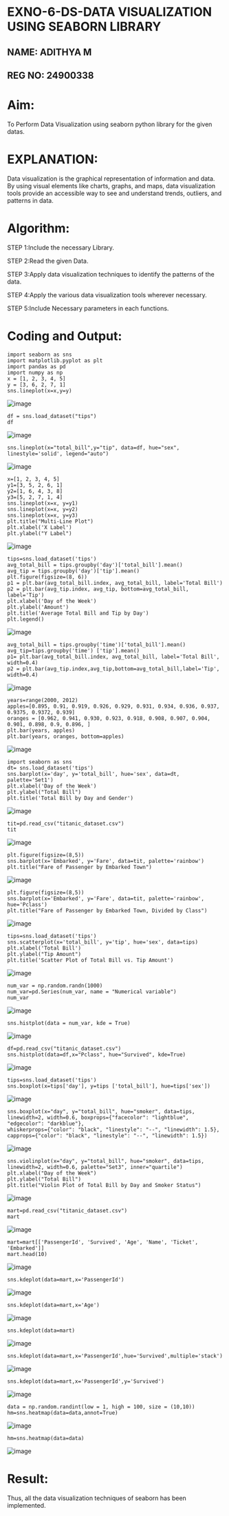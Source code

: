 # EXNO-6-DS-DATA VISUALIZATION USING SEABORN LIBRARY

## NAME: ADITHYA M
## REG NO: 24900338

# Aim:
  To Perform Data Visualization using seaborn python library for the given datas.

# EXPLANATION:
Data visualization is the graphical representation of information and data. By using visual elements like charts, graphs, and maps, data visualization tools provide an accessible way to see and understand trends, outliers, and patterns in data.

# Algorithm:
STEP 1:Include the necessary Library.

STEP 2:Read the given Data.

STEP 3:Apply data visualization techniques to identify the patterns of the data.

STEP 4:Apply the various data visualization tools wherever necessary.

STEP 5:Include Necessary parameters in each functions.

# Coding and Output:
 ~~~
import seaborn as sns
import matplotlib.pyplot as plt
import pandas as pd
import numpy as np
x = [1, 2, 3, 4, 5]
y = [3, 6, 2, 7, 1]
sns.lineplot(x=x,y=y)
~~~
![image](https://github.com/user-attachments/assets/aaf30255-9261-4172-9a84-d1b40476bd8e)

~~~
df = sns.load_dataset("tips")
df
~~~
![image](https://github.com/user-attachments/assets/d17c16ac-b674-484c-b879-6468f4e39efe)

~~~
sns.lineplot(x="total_bill",y="tip", data=df, hue="sex", linestyle='solid', legend="auto")
~~~

![image](https://github.com/user-attachments/assets/f6230965-c9e9-441f-a9c4-276d5ecc75b8)

~~~
x=[1, 2, 3, 4, 5]
y1=[3, 5, 2, 6, 1]
y2=[1, 6, 4, 3, 8]
y3=[5, 2, 7, 1, 4]
sns.lineplot(x=x, y=y1)
sns.lineplot(x=x, y=y2)
sns.lineplot(x=x, y=y3)
plt.title("Multi-Line Plot")
plt.xlabel('X Label')
plt.ylabel("Y Label")
~~~

![image](https://github.com/user-attachments/assets/519362d1-50e3-4fd1-ab2e-1489e7ac2a71)

~~~
tips=sns.load_dataset('tips')
avg_total_bill = tips.groupby('day')['total_bill'].mean()
avg_tip = tips.groupby('day')['tip'].mean()
plt.figure(figsize=(8, 6))
p1 = plt.bar(avg_total_bill.index, avg_total_bill, label='Total Bill')
p2 = plt.bar(avg_tip.index, avg_tip, bottom=avg_total_bill, label='Tip')
plt.xlabel('Day of the Week')
plt.ylabel('Amount')
plt.title('Average Total Bill and Tip by Day')
plt.legend()
~~~

![image](https://github.com/user-attachments/assets/d97bd382-3db8-43ee-a47e-21bb99aea1ad)

~~~
avg_total_bill = tips.groupby('time')['total_bill'].mean() 
avg_tip=tips.groupby('time') ['tip'].mean()
p1= plt.bar(avg_total_bill.index, avg_total_bill, label='Total Bill', width=0.4)
p2 = plt.bar(avg_tip.index,avg_tip,bottom=avg_total_bill,label='Tip', width=0.4)
~~~

![image](https://github.com/user-attachments/assets/00fbba6e-cac0-452f-85e8-7f8e8a388060)

~~~
years=range(2000, 2012)
apples=[0.895, 0.91, 0.919, 0.926, 0.929, 0.931, 0.934, 0.936, 0.937, 0.9375, 0.9372, 0.939] 
oranges = [0.962, 0.941, 0.930, 0.923, 0.918, 0.908, 0.907, 0.904, 0.901, 0.898, 0.9, 0.896, ]
plt.bar(years, apples)
plt.bar(years, oranges, bottom=apples)
~~~

![image](https://github.com/user-attachments/assets/b2621378-db1a-4a51-9514-40d72da1eca4)

~~~
import seaborn as sns
dt= sns.load_dataset('tips')
sns.barplot(x='day', y='total_bill', hue='sex', data=dt, palette='Set1')
plt.xlabel('Day of the Week')
plt.ylabel("Total Bill")
plt.title('Total Bill by Day and Gender')
~~~

![image](https://github.com/user-attachments/assets/7d4c92fe-2411-4901-b30e-8de6ce3a6821)

~~~
tit=pd.read_csv("titanic_dataset.csv")
tit
~~~


![image](https://github.com/user-attachments/assets/d126d150-edca-4c44-9bf8-86f385afa40a)

~~~
plt.figure(figsize=(8,5))
sns.barplot(x='Embarked', y='Fare', data=tit, palette='rainbow') 
plt.title("Fare of Passenger by Embarked Town")
~~~

![image](https://github.com/user-attachments/assets/098b7aa4-7687-407e-8f8d-d4881424f246)

~~~
plt.figure(figsize=(8,5))
sns.barplot(x='Embarked', y='Fare', data=tit, palette='rainbow', hue='Pclass') 
plt.title("Fare of Passenger by Embarked Town, Divided by Class")
~~~

![image](https://github.com/user-attachments/assets/6b95a3b9-befd-4c86-b729-c43b9af4c32f)

~~~
tips=sns.load_dataset('tips')
sns.scatterplot(x='total_bill', y='tip', hue='sex', data=tips)
plt.xlabel('Total Bill')
plt.ylabel("Tip Amount")
plt.title('Scatter Plot of Total Bill vs. Tip Amount')
~~~

![image](https://github.com/user-attachments/assets/03608325-f8ce-4f05-af23-e783a05a014e)

~~~
num_var = np.random.randn(1000)
num_var=pd.Series(num_var, name = "Numerical variable")
num_var
~~~

![image](https://github.com/user-attachments/assets/88eaefa5-5d7f-452b-aac9-cace6c88b2c1)

~~~
sns.histplot(data = num_var, kde = True)
~~~

![image](https://github.com/user-attachments/assets/a14a4c93-651f-4660-a6a2-22e0a784cfa2)

~~~
df=pd.read_csv("titanic_dataset.csv")
sns.histplot(data=df,x="Pclass", hue="Survived", kde=True)
~~~

![image](https://github.com/user-attachments/assets/1a326511-8230-497e-b336-6db927faeb99)

~~~
tips=sns.load_dataset('tips')
sns.boxplot(x=tips['day'], y=tips ['total_bill'], hue=tips['sex'])
~~~

![image](https://github.com/user-attachments/assets/385a5dbf-c3ab-4386-b88a-94c371ad57c7)

~~~
sns.boxplot(x="day", y="total_bill", hue="smoker", data=tips, linewidth=2, width=0.6, boxprops={"facecolor": "lightblue", "edgecolor": "darkblue"},
whiskerprops={"color": "black", "linestyle": "--", "linewidth": 1.5}, capprops={"color": "black", "linestyle": "--", "linewidth": 1.5})
~~~

![image](https://github.com/user-attachments/assets/6bee7c54-6c7c-41b7-8518-3dcb423bcb78)

~~~
sns.violinplot(x="day", y="total_bill", hue="smoker", data=tips, linewidth=2, width=0.6, palette="Set3", inner="quartile")
plt.xlabel("Day of the Week")
plt.ylabel("Total Bill")
plt.title("Violin Plot of Total Bill by Day and Smoker Status")
~~~

![image](https://github.com/user-attachments/assets/8751acc0-9688-4276-a3d0-bf24b68631be)

~~~
mart=pd.read_csv("titanic_dataset.csv")
mart
~~~

![image](https://github.com/user-attachments/assets/2b31b33a-6e22-4125-8b0d-f5b2cff5c263)

~~~
mart=mart[['PassengerId', 'Survived', 'Age', 'Name', 'Ticket', 'Embarked']] 
mart.head(10)
~~~


![image](https://github.com/user-attachments/assets/3f0a3d8a-eaa0-4dd0-aecf-18994ea6f2a4)

~~~
sns.kdeplot(data=mart,x='PassengerId')
~~~

![image](https://github.com/user-attachments/assets/4d071e96-0844-4dc4-9d5e-4604f8c54f40)

~~~
sns.kdeplot(data=mart,x='Age')
~~~

![image](https://github.com/user-attachments/assets/f03f5052-e1d8-43b9-88f0-6962a5a29bf8)

~~~
sns.kdeplot(data=mart)
~~~

![image](https://github.com/user-attachments/assets/150dfcaf-b6e5-49f8-9a51-db9bd43c8612)

~~~
sns.kdeplot(data=mart,x='PassengerId',hue='Survived',multiple='stack')
~~~

![image](https://github.com/user-attachments/assets/4bed611f-ef97-4ba7-8552-d7e350dffbb9)

~~~
sns.kdeplot(data=mart,x='PassengerId',y='Survived')
~~~

![image](https://github.com/user-attachments/assets/9b83559f-a3a0-45f4-9562-9fd076ed483f)

~~~
data = np.random.randint(low = 1, high = 100, size = (10,10))
hm=sns.heatmap(data=data,annot=True)
~~~

![image](https://github.com/user-attachments/assets/688dea32-f930-4fa5-aecc-f49cf3bbd9bd)

~~~
hm=sns.heatmap(data=data)
~~~

![image](https://github.com/user-attachments/assets/dbeff466-47b3-4c06-86c9-392e6522b45c)


































# Result:
Thus, all the data visualization techniques of seaborn has been implemented.


